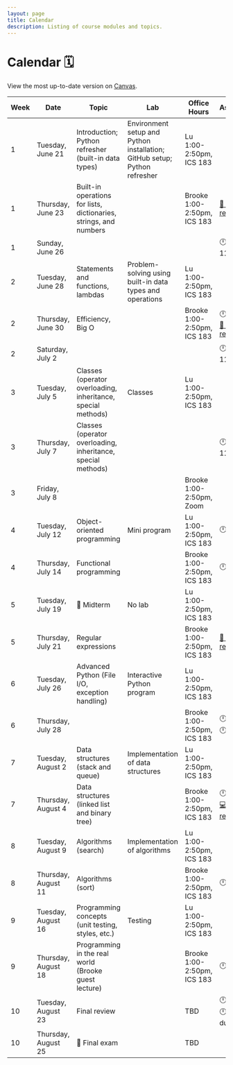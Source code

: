 ```yaml
---
layout: page
title: Calendar
description: Listing of course modules and topics.
---
```


# Calendar 🗓️ 
View the most up-to-date version on [Canvas](https://canvas.eee.uci.edu/courses/47155).

| Week | Date                | Topic                                                             | Lab                                                                       | Office Hours                | Assignments                   | Resources    | 
| ---- | ------------------- | ----------------------------------------------------------------- | ------------------------------------------------------------------------- | --------------------------- | --------------------------- | --- |
| 1    | Tuesday, June 21    | Introduction; Python refresher (built-in data types)              | Environment setup and Python installation; GitHub setup; Python refresher |Lu 1:00-2:50pm, ICS 183     |                             | <span><a href="/writing/">📕 How to Access UCI's OpenLab</a></span>    |
| 1     | Thursday, June 23   | Built-in operations for lists, dictionaries, strings, and numbers |                                                                           |Brooke 1:00-2:50pm, ICS 183 | <span><a href="https://canvas.eee.uci.edu/courses/47155/assignments">📓 HW1 released</a></span>              |     |
| 1     | Sunday, June 26     |                                                                   |                                                                           |                             |<span class="due">🕛️ Lab 1 due 11:59pm</span>           |     |
| 2    | Tuesday, June 28    | Statements and functions, lambdas                                 | Problem-solving using built-in data types and operations                  |Lu 1:00-2:50pm, ICS 183      |                             |     |
| 2     | Thursday, June 30   | Efficiency, Big O                                                 |                                                                           |Brooke 1:00-2:50pm, ICS 183 | <span class="due">🕛 HW1 due</span> <span><a href="https://canvas.eee.uci.edu/courses/47155/assignments">📓 HW2 released</a></span>      |     |
| 2     | Saturday, July 2    |                                                                   |                                                                           |                             | <span class="due">🕛️ Lab 2 due 11:59pm</span>            |     |
| 3    | Tuesday, July 5     | Classes (operator overloading, inheritance, special methods)      | Classes                                                                   |Lu 1:00-2:50pm, ICS 183     |                             |     |
| 3     | Thursday, July 7    | Classes (operator overloading, inheritance, special methods)      |                                                                           |                             | <span class="due">🕛️ Lab 3 due 11:59pm</span>                    |     |
| 3     | Friday, July 8      |                                                                   |                                                                           |Brooke 1:00-2:50pm, Zoom    |                             |     |
| 4    | Tuesday, July 12    | Object-oriented programming                                       | Mini program                                                              |Lu 1:00-2:50pm, ICS 183     | <span class="due">🕛️ HW2 due</span>                      |     |
| 4     | Thursday, July 14   | Functional programming                                            |                                                                           |Brooke 1:00-2:50pm, ICS 183 | <span class="due">🕛️ Lab 4 due </span>                            |     |
| 5    | Tuesday, July 19    | <span class="due">📝 Midterm</span>                                                          | No lab                                                                    |Lu 1:00-2:50pm, ICS 183    |                             |     |
| 5     | Thursday, July 21   | Regular expressions                                               |                                                                           |Brooke 1:00-2:50pm, ICS 183 | <span><a href="https://canvas.eee.uci.edu/courses/47155/assignments">📓 HW3 released</a></span>                |     |
| 6    | Tuesday, July 26    | Advanced Python (File I/O, exception handling)                    | Interactive Python program                                                |Lu 1:00-2:50pm, ICS 183    |                             |     |
| 6     | Thursday, July 28   |                                                                   |                                                                           |Brooke 1:00-2:50pm, ICS 183 | <span class="due">🕛️ Lab 5 due</span> <span class="due">🕛️ HW3 due</span>         |     |
| 7    | Tuesday, August 2   | Data structures (stack and queue)                                 | Implementation of data structures                                         |Lu 1:00-2:50pm, ICS 183     |                             |     |
| 7     | Thursday, August 4  | Data structures (linked list and binary tree)                     |                                                                           |Brooke 1:00-2:50pm, ICS 183 | <span class="due">🕛️ Lab 6 due</span> <span><a href="https://canvas.eee.uci.edu/courses/47155/assignments">💻 Project released</a></span> |     |
| 8    | Tuesday, August 9   | Algorithms (search)                                               | Implementation of algorithms                                              |Lu 1:00-2:50pm, ICS 183     |                             |     |
| 8     | Thursday, August 11 | Algorithms (sort)                                                 |                                                                           |Brooke 1:00-2:50pm, ICS 183 | <span class="due">🕛️ Lab 7 due</span>                   |     |
| 9    | Tuesday, August 16  | Programming concepts (unit testing, styles, etc.)                 | Testing                                                                   |Lu 1:00-2:50pm, ICS 183     |                             |     |
| 9     | Thursday, August 18 | Programming in the real world (Brooke guest lecture)              |                                                                           |Brooke 1:00-2:50pm, ICS 183 | <span class="due">🕛️ Lab 8 due</span>                   |     |
| 10   | Tuesday, August 23  | Final review                                                      |                                                                           | TBD                         | <span class="due">🕛️ Essay due</span> <span class="due">🕛️ Project due</span>     |     |
| 10     | Thursday, August 25 | <span class="due">📝 Final exam</span>                                                        |                                                                           | TBD                         |                             |     |


